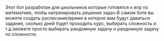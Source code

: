 Этот бот разработан для школьников которые готовятся к впр по математике, чтобы натренировать решение задач.В самом боте вы можете создать расписание(время в которое вам будут даваться задания, сколько дней будет проходить курс, выбирать сложность и т.д.)можете просто выбирать рандомную задачу и рандомную задачу по сложности.
